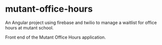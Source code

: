 # mutant-office-hours

An Angular project using firebase and twilio to manage a waitlist for office hours at mutant school.

Front end of the Mutant Office Hours application.
